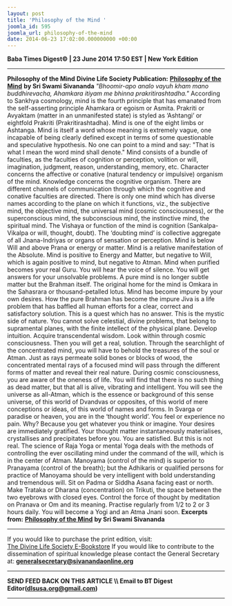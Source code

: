```yaml
---
layout: post
title: 'Philosophy of the Mind '
joomla_id: 595
joomla_url: philosophy-of-the-mind
date: 2014-06-23 17:02:00.000000000 +00:00
---
```

**Baba Times Digest© | 23 June 2014 17:50 EST | New York Edition**
* * *  
**Philosophy of the Mind**
**Divine Life Society Publication:** [**Philosophy of the Mind**](http://www.dlshq.org/discourse/apr2006.htm) **by Sri Swami Sivananda**
_"Bhoomir-apo analo vayuh kham mano buddhirevacha, Ahamkara itiyam me bhinna prakritirashtadha."_ According to Sankhya cosmology, mind is the fourth principle that has emanated from the self-asserting principle Ahamkara or egoism or Asmita. Prakriti or Avyaktam (matter in an unmanifested state) is styled as ‘Ashtangi’ or eightfold Prakriti (Prakritirashtadha). Mind is one of the eight limbs or Ashtanga. Mind is itself a word whose meaning is extremely vague, one incapable of being clearly defined except in terms of some questionable and speculative hypothesis. No one can point to a mind and say: "That is what I mean the word mind shall denote."
Mind consists of a bundle of faculties, as the faculties of cognition or perception, volition or will, imagination, judgment, reason, understanding, memory, etc. Character concerns the affective or conative (natural tendency or impulsive) organism of the mind. Knowledge concerns the cognitive organism. There are different channels of communication through which the cognitive and conative faculties are directed. There is only one mind which has diverse names according to the plane on which it functions, viz., the subjective mind, the objective mind, the universal mind (cosmic consciousness), or the superconscious mind, the subconscious mind, the instinctive mind, the spiritual mind. The Vishaya or function of the mind is cognition (Sankalpa-Vikalpa or will, thought, doubt).
The ‘doubting mind’ is collective aggregate of all Jnana-Indriyas or organs of sensation or perception. Mind is below Will and above Prana or energy or matter. Mind is a relative manifestation of the Absolute. Mind is positive to Energy and Matter, but negative to Will, which is again positive to mind, but negative to Atman. Mind when purified becomes your real Guru. You will hear the voice of silence. You will get answers for your unsolvable problems. A pure mind is no longer subtle matter but the Brahman itself. The original home for the mind is Omkara in the Sahasrara or thousand-petalled lotus. Mind has become impure by your own desires. How the pure Brahman has become the impure Jiva is a life problem that has baffled all human efforts for a clear, correct and satisfactory solution. This is a quest which has no answer. This is the mystic side of nature. You cannot solve celestial, divine problems, that belong to supramental planes, with the finite intellect of the physical plane. Develop intuition. Acquire transcendental wisdom. Look within through cosmic consciousness. Then you will get a real, solution.
Through the searchlight of the concentrated mind, you will have to behold the treasures of the soul or Atman. Just as rays permeate solid bones or blocks of wood, the concentrated mental rays of a focused mind will pass through the different forms of matter and reveal their real nature.
During cosmic consciousness, you are aware of the oneness of life. You will find that there is no such thing as dead matter, but that all is alive, vibrating and intelligent. You will see the universe as all-Atman, which is the essence or background of this sense universe, of this world of Dvandvas or opposites, of this world of mere conceptions or ideas, of this world of names and forms.
In Svarga or paradise or heaven, you are in the ‘thought world’. You feel or experience no pain. Why? Because you get whatever you think or imagine. Your desires are immediately gratified. Your thought matter instantaneously materialises, crystallises and precipitates before you. You are satisfied. But this is not real.
The science of Raja Yoga or mental Yoga deals with the methods of controlling the ever oscillating mind under the command of the will, which is in the center of Atman. Manoyama (control of the mind) is superior to Pranayama (control of the breath); but the Adhikaris or qualified persons for practice of Manoyama should be very intelligent with bold understanding and tremendous will. Sit on Padma or Siddha Asana facing east or north. Make Trataka or Dharana (concentration) on Trikuti, the space between the two eyebrows with closed eyes. Control the force of thought by meditation on Pranava or Om and its meaning. Practise regularly from 1/2 to 2 or 3 hours daily. You will become a Yogi and an Atma Jnani soon.
**Excerpts from:**
[**Philosophy of the Mind**](http://www.dlshq.org/discourse/apr2006.htm) **by Sri Swami Sivananda**  
* * *  
If you would like to purchase the print edition, visit:   
[The Divine Life Society E-Bookstore](http://www.dlshq.org/download/download.htm)
If you would like to contribute to the dissemination of spiritual knowledge please contact the General Secretary at:
[**generalsecretary@sivanandaonline.org**](mailto:generalsecretary@sivanandaonline.org?subject=Contribution%20to%20Dissemination%20of%20Spiritual%20Knowledge)
* * *
**SEND FEED BACK ON THIS ARTICLE \\\ Email to BT Digest Editor[](mailto:dlsusa.org@gmail.com?subject=DLS%20Posts)(dlsusa.org@gmail.com)**
* * *
  
